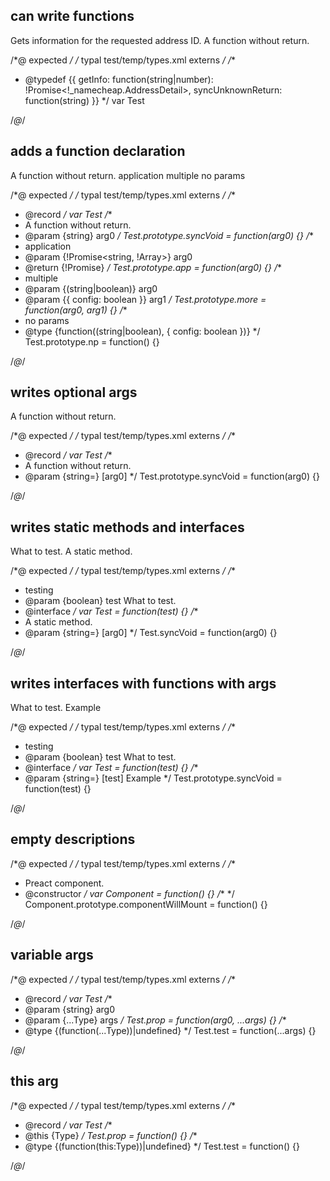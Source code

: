 ## can write functions
<types>
  <type name="Test">
    <function async args="string|number" return="!_namecheap.AddressDetail" name="getInfo">
      Gets information for the requested address ID.
    </function>
    <fn args="string" name="syncUnknownReturn">
      A function without return.
    </fn>
  </type>
</types>

/*@ expected */
/* typal test/temp/types.xml externs */
/**
 * @typedef {{ getInfo: function(string|number): !Promise<!_namecheap.AddressDetail>, syncUnknownReturn: function(string) }}
 */
var Test

/*@*/

## adds a function declaration
<types>
  <type record name="Test">
    <fn args="string" name="syncVoid">
      A function without return.
    </fn>
    <fn async args="!Promise<string, !Array<boolean>>" name="app">
      application
    </fn>
    <fn args="(string|boolean), { config: boolean }" name="more">
      multiple
    </fn>
    <fn noParams args="(string|boolean), { config: boolean }" name="np">
      no params
    </fn>
  </type>
</types>

/*@ expected */
/* typal test/temp/types.xml externs */
/**
 * @record
 */
var Test
/**
 * A function without return.
 * @param {string} arg0
 */
Test.prototype.syncVoid = function(arg0) {}
/**
 * application
 * @param {!Promise<string, !Array<boolean>>} arg0
 * @return {!Promise}
 */
Test.prototype.app = function(arg0) {}
/**
 * multiple
 * @param {(string|boolean)} arg0
 * @param {{ config: boolean }} arg1
 */
Test.prototype.more = function(arg0, arg1) {}
/**
 * no params
 * @type {function((string|boolean), { config: boolean })}
 */
Test.prototype.np = function() {}

/*@*/

## writes optional args
<types>
  <type record name="Test">
    <fn args="string=" name="syncVoid">
      A function without return.
    </fn>
  </type>
</types>

/*@ expected */
/* typal test/temp/types.xml externs */
/**
 * @record
 */
var Test
/**
 * A function without return.
 * @param {string=} [arg0]
 */
Test.prototype.syncVoid = function(arg0) {}

/*@*/

## writes static methods and interfaces
<types>
  <interface name="Test" desc="testing">
    <arg boolean name="test">What to test.</arg>
    <static args="string=" name="syncVoid">
      A static method.
    </static>
  </interface>
</types>

/*@ expected */
/* typal test/temp/types.xml externs */
/**
 * testing
 * @param {boolean} test What to test.
 * @interface
 */
var Test = function(test) {}
/**
 * A static method.
 * @param {string=} [arg0]
 */
Test.syncVoid = function(arg0) {}

/*@*/

## writes interfaces with functions with args
<types>
  <interface name="Test" desc="testing">
    <arg boolean name="test">What to test.</arg>
    <function args="string=" name="syncVoid">
      <arg string name="test">Example</arg>
    </function>
  </interface>
</types>

/*@ expected */
/* typal test/temp/types.xml externs */
/**
 * testing
 * @param {boolean} test What to test.
 * @interface
 */
var Test = function(test) {}
/**
 * @param {string=} [test] Example
 */
Test.prototype.syncVoid = function(test) {}

/*@*/

## empty descriptions
<types>
  <constructor name="Component" desc="Preact component.">
    <fn name="componentWillMount" />
  </constructor>
</types>

/*@ expected */
/* typal test/temp/types.xml externs */
/**
 * Preact component.
 * @constructor
 */
var Component = function() {}
/**
 */
Component.prototype.componentWillMount = function() {}

/*@*/

## variable args
<types>
  <type record name="Test">
    <prop static name="prop" type="function(string, ...Type)" />
    <static args="...Type" name="test" opt />
  </type>
</types>

/*@ expected */
/* typal test/temp/types.xml externs */
/**
 * @record
 */
var Test
/**
 * @param {string} arg0
 * @param {...Type} args
 */
Test.prop = function(arg0, ...args) {}
/**
 * @type {(function(...Type))|undefined}
 */
Test.test = function(...args) {}

/*@*/

## this arg
<types>
  <type record name="Test">
    <prop static name="prop" type="function(this:Type)" />
    <static args="this:Type" name="test" opt />
  </type>
</types>

/*@ expected */
/* typal test/temp/types.xml externs */
/**
 * @record
 */
var Test
/**
 * @this {Type}
 */
Test.prop = function() {}
/**
 * @type {(function(this:Type))|undefined}
 */
Test.test = function() {}

/*@*/
